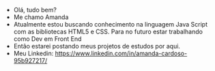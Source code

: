 - Olá, tudo bem?
- Me chamo Amanda
- Atualmente estou buscando conhecimento na linguagem Java Script com as bibliotecas HTML5 e CSS. Para no futuro estar trabalhando como Dev em Front End
- Então estarei postando meus projetos de estudos por aqui.
- Meu Linkedin: https://www.linkedin.com/in/amanda-cardoso-95b927217/
